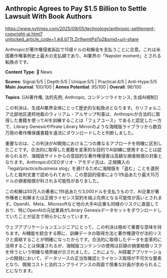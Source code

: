 ## Anthropic Agrees to Pay $1.5 Billion to Settle Lawsuit With Book Authors

https://www.nytimes.com/2025/09/05/technology/anthropic-settlement-copyright-ai.html?unlocked_article_code=1.jk8.bTTt.Zir9wmtPaTp2&smid=url-share

Anthropicが著作権侵害訴訟で15億ドルの和解金を支払うことに合意。これは米国著作権事例史上最大の支払額であり、AI業界の「Napster moment」とされる転換点です。

**Content Type**: 📰 News

**Scores**: Signal:5/5 | Depth:5/5 | Unique:5/5 | Practical:4/5 | Anti-Hype:5/5
**Main Journal**: 100/100 | **Annex Potential**: 95/100 | **Overall**: 96/100

**Topics**: [[AI著作権, 法的先例, Anthropic, コンテンツライセンス, 生成AI規制]]

この判決は、生成AI業界全体にとって歴史的な転換点となります。カリフォルニア北部地区連邦地裁のウィリアム・アルサップ判事は、Anthropicが合法的に取得した書籍を使ってAIを訓練することは「フェアユース」であると認定した一方で、Library GenesisやPirate Library Mirrorのような海賊版ライブラリから数百万冊の著作権保護書籍を違法にダウンロードしたと判断しました。

重要なのは、この判決がAI開発における二つの異なるアプローチを明確に区別したことです。合法的に取得した書籍を変革的な目的でAI訓練に使用することは認められるが、海賊版サイトからの意図的な著作権侵害は高額な損害賠償の対象となります。AnthropicのCEOダリオ・アモデイ氏は、正規購入の「legal/practice/business slog」を避けるために海賊版を「盗む」ことを選択したと裁判文書で認められており、この意図的侵害により1作品あたり最大15万ドルの損害賠償が科される可能性がありました。

この和解は50万人の著者に1作品あたり3,000ドルを支払うもので、AI企業が著作権者と和解または正規ライセンス契約を結ぶ先例となる可能性が高いとされます。OpenAI、Meta、Microsoftなど他の大手AI企業も同様のリスクに直面しており、特にOpenAIの元従業員がLibrary Genesisデータセットをダウンロードしていたことが証言で明らかになっています。

ウェブアプリケーションエンジニアにとって、この判決は極めて重要な意味を持ちます。AI機能を統合する際に、訓練データの取得方法と著作権遵守が法的リスクと直結することが明確になったからです。合法的に取得したデータを変革的に活用することは保護されるが、海賊版コンテンツの使用は巨額の損害賠償リスクを伴うという明確な境界線が示されました。これにより、AI搭載アプリケーションの開発において、データソースの正当性確認とライセンス取得が不可欠な要素となり、開発コストと法的コンプライアンスの両面で慎重な計画が求められることになります。